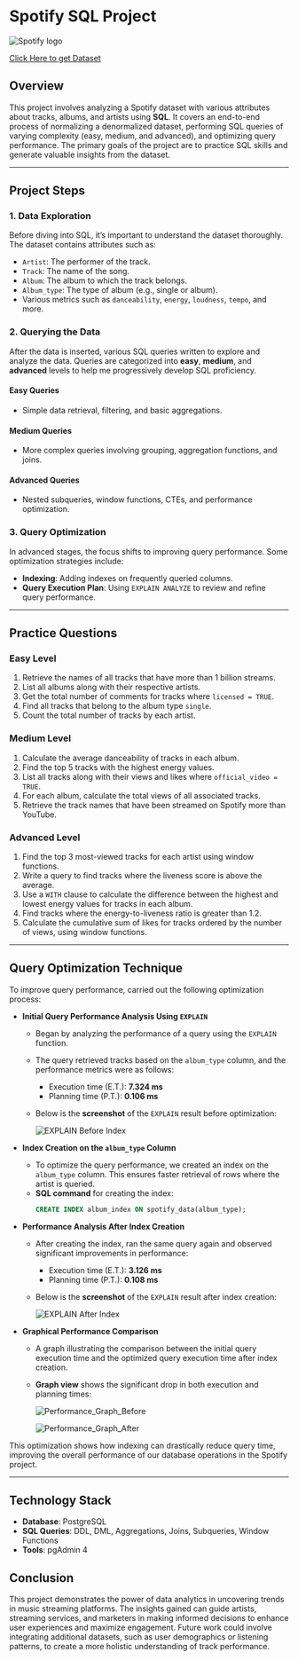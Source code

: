 # Spotify SQL Project 

![Spotify logo](https://github.com/user-attachments/assets/81d073e0-67e4-452a-a883-1531d6cbcfb7)

[Click Here to get Dataset](https://www.kaggle.com/datasets/sanjanchaudhari/spotify-dataset)


## Overview
This project involves analyzing a Spotify dataset with various attributes about tracks, albums, and artists using **SQL**. 
It covers an end-to-end process of normalizing a denormalized dataset, performing SQL queries of varying complexity 
(easy, medium, and advanced), and optimizing query performance. The primary goals of the project are to practice SQL skills
and generate valuable insights from the dataset.

---

## Project Steps

### 1. Data Exploration
Before diving into SQL, it’s important to understand the dataset thoroughly. The dataset contains attributes such as:
- `Artist`: The performer of the track.
- `Track`: The name of the song.
- `Album`: The album to which the track belongs.
- `Album_type`: The type of album (e.g., single or album).
- Various metrics such as `danceability`, `energy`, `loudness`, `tempo`, and more.



### 2. Querying the Data
After the data is inserted, various SQL queries  written to explore and analyze the data. Queries are categorized into 
**easy**, **medium**, and **advanced** levels to help me progressively develop SQL proficiency.

#### Easy Queries
- Simple data retrieval, filtering, and basic aggregations.
  
#### Medium Queries
- More complex queries involving grouping, aggregation functions, and joins.
  
#### Advanced Queries
- Nested subqueries, window functions, CTEs, and performance optimization.



### 3. Query Optimization
In advanced stages, the focus shifts to improving query performance. Some optimization strategies include:
- **Indexing**: Adding indexes on frequently queried columns.
- **Query Execution Plan**: Using `EXPLAIN ANALYZE` to review and refine query performance.

---

## Practice Questions

### Easy Level
1. Retrieve the names of all tracks that have more than 1 billion streams.
2. List all albums along with their respective artists.
3. Get the total number of comments for tracks where `licensed = TRUE`.
4. Find all tracks that belong to the album type `single`.
5. Count the total number of tracks by each artist.

### Medium Level
1. Calculate the average danceability of tracks in each album.
2. Find the top 5 tracks with the highest energy values.
3. List all tracks along with their views and likes where `official_video = TRUE`.
4. For each album, calculate the total views of all associated tracks.
5. Retrieve the track names that have been streamed on Spotify more than YouTube.

### Advanced Level
1. Find the top 3 most-viewed tracks for each artist using window functions.
2. Write a query to find tracks where the liveness score is above the average.
3. Use a `WITH` clause to calculate the difference between the highest and lowest energy values for tracks in each album.
4. Find tracks where the energy-to-liveness ratio is greater than 1.2.
5. Calculate the cumulative sum of likes for tracks ordered by the number of views, using window functions.

---

## Query Optimization Technique 

To improve query performance, carried out the following optimization process:

- **Initial Query Performance Analysis Using `EXPLAIN`**
    - Began by analyzing the performance of a query using the `EXPLAIN` function.
    - The query retrieved tracks based on the `album_type` column, and the performance metrics were as follows:
        - Execution time (E.T.): **7.324 ms**
        - Planning time (P.T.): **0.106 ms**
    - Below is the **screenshot** of the `EXPLAIN` result before optimization:
      
        ![EXPLAIN Before Index](https://github.com/user-attachments/assets/306a722f-ca38-4186-a2a2-45abf30cbf50)


- **Index Creation on the `album_type` Column**
    - To optimize the query performance, we created an index on the `album_type` column. This ensures faster retrieval of rows where the artist is queried.
    - **SQL command** for creating the index:
      ```sql
      CREATE INDEX album_index ON spotify_data(album_type);
      ```
      

- **Performance Analysis After Index Creation**
    - After creating the index, ran the same query again and observed significant improvements in performance:
        - Execution time (E.T.): **3.126 ms**
        - Planning time (P.T.): **0.108 ms**
    - Below is the **screenshot** of the `EXPLAIN` result after index creation:
      
       ![EXPLAIN After Index](https://github.com/user-attachments/assets/27405565-0614-428e-a757-a4ca347466af)
      


- **Graphical Performance Comparison**
    - A graph illustrating the comparison between the initial query execution time and the optimized query execution time after index creation.
    - **Graph view** shows the significant drop in both execution and planning times:
      
      ![Performance_Graph_Before](https://github.com/user-attachments/assets/ee95aded-ee86-437e-9b20-af2f4217bff4)
      
      ![Performance_Graph_After](https://github.com/user-attachments/assets/c059758d-486e-4c40-806e-0bda3d6fad48)



This optimization shows how indexing can drastically reduce query time, improving the overall performance of our database operations in the Spotify project.

---

## Technology Stack
- **Database**: PostgreSQL
- **SQL Queries**: DDL, DML, Aggregations, Joins, Subqueries, Window Functions
- **Tools**: pgAdmin 4


## Conclusion

This project demonstrates the power of data analytics in uncovering trends in music streaming platforms. The insights gained can guide artists, streaming 
services, and marketers in making informed decisions to enhance user experiences and maximize engagement. Future work could involve integrating additional 
datasets, such as user demographics or listening patterns, to create a more holistic understanding of track performance.
